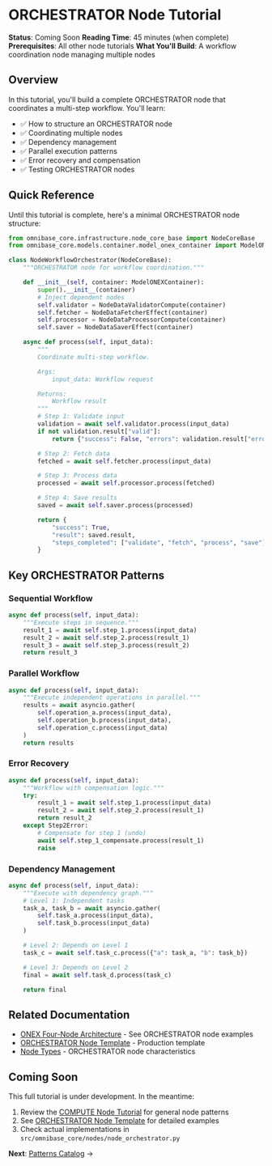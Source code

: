 # ORCHESTRATOR Node Tutorial

**Status**: Coming Soon
**Reading Time**: 45 minutes (when complete)
**Prerequisites**: All other node tutorials
**What You'll Build**: A workflow coordination node managing multiple nodes

## Overview

In this tutorial, you'll build a complete ORCHESTRATOR node that coordinates a multi-step workflow. You'll learn:

- ✅ How to structure an ORCHESTRATOR node
- ✅ Coordinating multiple nodes
- ✅ Dependency management
- ✅ Parallel execution patterns
- ✅ Error recovery and compensation
- ✅ Testing ORCHESTRATOR nodes

## Quick Reference

Until this tutorial is complete, here's a minimal ORCHESTRATOR node structure:

```python
from omnibase_core.infrastructure.node_core_base import NodeCoreBase
from omnibase_core.models.container.model_onex_container import ModelONEXContainer

class NodeWorkflowOrchestrator(NodeCoreBase):
    """ORCHESTRATOR node for workflow coordination."""

    def __init__(self, container: ModelONEXContainer):
        super().__init__(container)
        # Inject dependent nodes
        self.validator = NodeDataValidatorCompute(container)
        self.fetcher = NodeDataFetcherEffect(container)
        self.processor = NodeDataProcessorCompute(container)
        self.saver = NodeDataSaverEffect(container)

    async def process(self, input_data):
        """
        Coordinate multi-step workflow.

        Args:
            input_data: Workflow request

        Returns:
            Workflow result
        """
        # Step 1: Validate input
        validation = await self.validator.process(input_data)
        if not validation.result["valid"]:
            return {"success": False, "errors": validation.result["errors"]}

        # Step 2: Fetch data
        fetched = await self.fetcher.process(input_data)

        # Step 3: Process data
        processed = await self.processor.process(fetched)

        # Step 4: Save results
        saved = await self.saver.process(processed)

        return {
            "success": True,
            "result": saved.result,
            "steps_completed": ["validate", "fetch", "process", "save"]
        }
```

## Key ORCHESTRATOR Patterns

### Sequential Workflow

```python
async def process(self, input_data):
    """Execute steps in sequence."""
    result_1 = await self.step_1.process(input_data)
    result_2 = await self.step_2.process(result_1)
    result_3 = await self.step_3.process(result_2)
    return result_3
```

### Parallel Workflow

```python
async def process(self, input_data):
    """Execute independent operations in parallel."""
    results = await asyncio.gather(
        self.operation_a.process(input_data),
        self.operation_b.process(input_data),
        self.operation_c.process(input_data)
    )
    return results
```

### Error Recovery

```python
async def process(self, input_data):
    """Workflow with compensation logic."""
    try:
        result_1 = await self.step_1.process(input_data)
        result_2 = await self.step_2.process(result_1)
        return result_2
    except Step2Error:
        # Compensate for step 1 (undo)
        await self.step_1_compensate.process(result_1)
        raise
```

### Dependency Management

```python
async def process(self, input_data):
    """Execute with dependency graph."""
    # Level 1: Independent tasks
    task_a, task_b = await asyncio.gather(
        self.task_a.process(input_data),
        self.task_b.process(input_data)
    )

    # Level 2: Depends on Level 1
    task_c = await self.task_c.process({"a": task_a, "b": task_b})

    # Level 3: Depends on Level 2
    final = await self.task_d.process(task_c)

    return final
```

## Related Documentation

- [ONEX Four-Node Architecture](../../ONEX_FOUR_NODE_ARCHITECTURE.md) - See ORCHESTRATOR node examples
- [ORCHESTRATOR Node Template](../../reference/templates/ORCHESTRATOR_NODE_TEMPLATE.md) - Production template
- [Node Types](02-node-types.md) - ORCHESTRATOR node characteristics

## Coming Soon

This full tutorial is under development. In the meantime:

1. Review the [COMPUTE Node Tutorial](03-compute-node-tutorial.md) for general node patterns
2. See [ORCHESTRATOR Node Template](../../reference/templates/ORCHESTRATOR_NODE_TEMPLATE.md) for detailed examples
3. Check actual implementations in `src/omnibase_core/nodes/node_orchestrator.py`

**Next**: [Patterns Catalog](07-patterns-catalog.md) →
